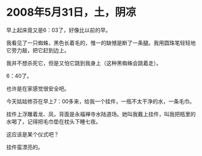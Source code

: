 # 2008年5月31日，土，阴凉

早上起床竟又是6：03了，好像比以前的早。

我看见了一只蜘蛛，黑色长着毛的，惟一的缺憾是断了一条腿。我用圆珠笔轻轻地它旁力敲，把它赶到边上。

我并不想杀死它，但是又怕它跳到我身上（这种黑蜘蛛会跳着走）。

6：40了。

也许是在家感觉很安全吧。

今天姑姑修芬在早上7：00多来，给我一个挂件，一瓶不太干净的水，一条毛巾。

挂件上浮雕着龙、凤，背面是永福禅寺水陆道场。她叫我戴上挂件，叫我把瓶里的水喝了，记得把毛巾垫在枕头下睡七夜。

这应该是某个仪式吧？

挂件蛮漂亮的。
